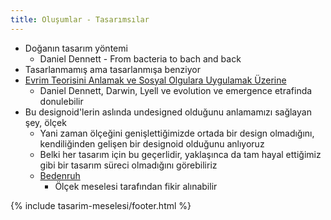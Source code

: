 ```yaml
---
title: Oluşumlar - Tasarımsılar
---
```


- Doğanın tasarım yöntemi
  - Daniel Dennett - From bacteria to bach and back
- Tasarlanmamış ama tasarlanmışa benziyor
- [Evrim Teorisini Anlamak ve Sosyal Olgulara Uygulamak Üzerine](../../eskizler/evrim-teorisini-anlamak-ve-sosyal-olgulara-uygulamak-uzerine.md)
  - Daniel Dennett, Darwin, Lyell ve evolution ve emergence etrafinda
    donulebilir
- Bu designoid'lerin aslında undesigned olduğunu anlamamızı sağlayan şey,
  ölçek
  - Yani zaman ölçeğini genişlettiğimizde ortada bir design olmadığını,
    kendiliğinden gelişen bir designoid olduğunu anlıyoruz
  - Belki her tasarım için bu geçerlidir, yaklaşınca da tam hayal ettiğimiz
    gibi bir tasarım süreci olmadığını görebiliriz
  - [Bedenruh](../../eskizler/bedenruh.md)
    - Ölçek meselesi tarafından fikir alınabilir

{% include tasarim-meselesi/footer.html %}
